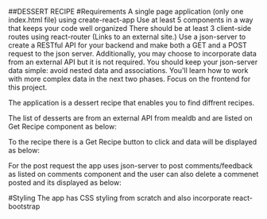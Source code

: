 ##DESSERT RECIPE 
#Requirements
A single page application (only one index.html file) using create-react-app
Use at least 5 components in a way that keeps your code well organized
There should be at least 3 client-side routes using react-router (Links to an external site.)
Use a json-server to create a RESTful API for your backend and make both a GET and a POST request to the json server. Additionally, you may choose to incorporate data from an external API but it is not required.
You should keep your json-server data simple: avoid nested data and associations. You'll learn how to work with more complex data in the next two phases. Focus on the frontend for this project.

The application is a dessert recipe that enables you to find diffrent recipes.

The list of desserts are from an external API from mealdb and are listed on Get Recipe component as below:


To the recipe there is a Get Recipe button to click and data will be displayed as below:




For the post request the app  uses  json-server to post comments/feedback as listed on comments component and the user can also delete a  commenet posted and its displayed as below:




#Styling
The app has CSS styling from scratch and also incorporate react-bootstrap


